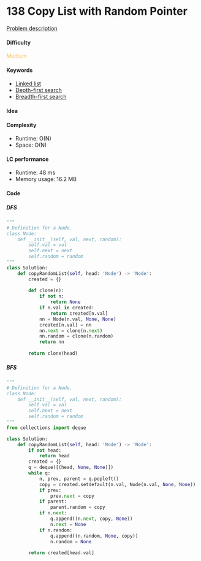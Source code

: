 138 Copy List with Random Pointer
=======================
[Problem description](https://leetcode.com/problems/copy-list-with-random-pointer/)

#### Difficulty
<span style="color:#FABC60">Medium</span>

#### Keywords
- [Linked list](../categories/linked_list.md)
- [Depth-first search](../categories/dfs.md)
- [Breadth-first search](../categories/bfs.md)

#### Idea

#### Complexity
- Runtime: O(N)
- Space: O(N)

#### LC performance
- Runtime: 48 ms
- Memory usage: 16.2 MB

#### Code
##### DFS
```python
"""
# Definition for a Node.
class Node:
    def __init__(self, val, next, random):
        self.val = val
        self.next = next
        self.random = random
"""
class Solution:
    def copyRandomList(self, head: 'Node') -> 'Node':
        created = {}
        
        def clone(n):
            if not n:
                return None
            if n.val in created:
                return created[n.val]
            nn = Node(n.val, None, None)
            created[n.val] = nn
            nn.next = clone(n.next)
            nn.random = clone(n.random)
            return nn
        
        return clone(head)
```

##### BFS
```python
"""
# Definition for a Node.
class Node:
    def __init__(self, val, next, random):
        self.val = val
        self.next = next
        self.random = random
"""
from collections import deque

class Solution:
    def copyRandomList(self, head: 'Node') -> 'Node':
        if not head:
            return head
        created = {}
        q = deque([(head, None, None)])
        while q:
            n, prev, parent = q.popleft()
            copy = created.setdefault(n.val, Node(n.val, None, None))
            if prev:
                prev.next = copy
            if parent:
                parent.random = copy
            if n.next:
                q.append((n.next, copy, None))
                n.next = None
            if n.random:
                q.append((n.random, None, copy))
                n.random = None
        
        return created[head.val]
```